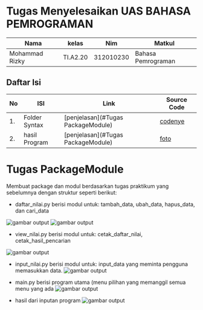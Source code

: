 # Tugas Menyelesaikan UAS BAHASA PEMROGRAMAN
| Nama | kelas | Nim | Matkul |
| -- | --- | ---- | ----------- |
| Mohammad Rizky | TI.A2.20 | 312010230 | Bahasa Pemrograman |
## Daftar Isi
| No | ISI | Link | Source Code |
| -- | --- | ---- | ----------- |
| 1. | Folder Syntax | [penjelasan](#Tugas PackageModule) | [codenye](#main.py) |
| 2. | hasil Program | [penjelasan](#Tugas PackageModule) | [foto](#image) |  

# Tugas PackageModule
Membuat package dan modul berdasarkan tugas praktikum yang sebelumnya dengan struktur seperti berikut:

- daftar_nilai.py berisi modul untuk: tambah_data, ubah_data, hapus_data, dan cari_data

![gambar output](image/daftarnilai.PNG)
![gambar output](image/daftarnilai2.PNG)

- view_nilai.py berisi modul untuk: cetak_daftar_nilai, cetak_hasil_pencarian

![gambar output](image/viewnilai.PNG)

- input_nilai.py berisi modul untuk: input_data yang meminta pengguna memasukkan data.
![gambar output](image/inputnilai.PNG)

- main.py berisi program utama (menu pilihan yang memanggil semua menu yang ada
![gambar output](image/main.PNG)

- hasil dari inputan program 
![gambar output](image/hasil.PNG)
